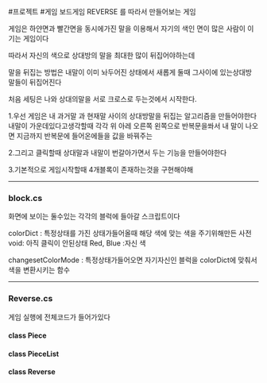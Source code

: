#프로젝트 #게임 
보드게임 REVERSE 를 따라서 만들어보는 게임

게임은 하얀면과 빨간면을 동시에가진 말을 이용해서
자기의 색인 면이 많은 사람이 이기는 게임이다

따라서 자신의 색으로 상대방의 말을 최대한 많이 뒤집어야하는데

말을 뒤집는 방법은 내말이 이미 놔두어진 상태에서 새롭게 둘때 그사이에 있는상대방 말들이 뒤집어진다

처음 세팅은 나와 상대의말을 서로 크로스로 두는것에서 시작한다.

1.우선 게임은 내 과거말 과 현재말 사이의 상대방말을 뒤집는 알고리즘을 만들어야한다
내말이 가운데있다고생각할때 각각 위 아레 오른쪽 왼쪽으로 반복문을쏴서
내 말이 나오면 지금까지 반복문에 들어온에들을 값을 바꿔주는 

2.그리고 클릭할때 상대말과 내말이 번갈아가면서 두는 기능을 만들어야한다

3.기본적으로 게임시작할때 4개블록이 존재하는것을 구현해야해


---
### block.cs
화면에 보이는 둘수있는 각각의 블럭에 들아갈 스크립트이다

colorDict : 특정상태를 가진 상태가들어올때 해당 색에 맞는 색을 주기위해만든 사전
	void: 아직 클릭이 안된상태
	Red, Blue :자신 색

changesetColorMode : 특정상태가들어오면 자기자신인 블럭을 colorDict에 맞춰서 색을 변환시키는 함수

---
### Reverse.cs
게임 실행에 전체코드가 들어가있다

#### class Piece


#### class PieceList
#### class Reverse
